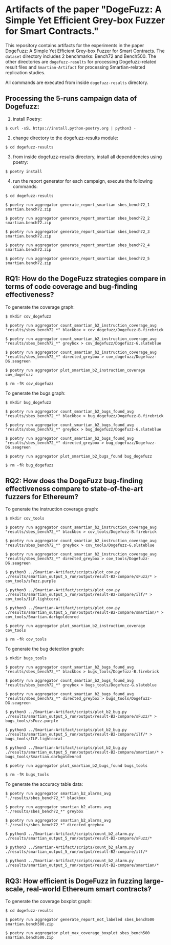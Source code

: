 # Artifacts of the paper "DogeFuzz: A Simple Yet Efficient Grey-box Fuzzer for Smart Contracts."

This repository contains artifacts for the experiments in the paper DogeFuzz: A Simple Yet Efficient Grey-box Fuzzer for Smart Contracts. The `dataset` directory includes 2 benchmarks: Bench72 and Bench500. The other directories are `dogefuzz-results` for processing Dogefuzz-related result files and `Smartian-Artifact` for processing Smartian-related replication studies.

All commands are executed from inside `dogefuzz-results` directory.

## Processing the 5-runs campaign data of Dogefuzz:

1. install Poetry:

```
$ curl -sSL https://install.python-poetry.org | python3 -
```

2. change directory to the dogefuzz-results module:

```
$ cd dogefuzz-results
```

3. from inside dogefuzz-results directory, install all dependdencies using poetry:

```
$ poetry install
```

4. run the report generator for each campaign, execute the following commands:

```
$ cd dogefuzz-results

$ poetry run aggregator generate_report_smartian sbes_bench72_1 smartian.bench72.zip

$ poetry run aggregator generate_report_smartian sbes_bench72_2 smartian.bench72.zip

$ poetry run aggregator generate_report_smartian sbes_bench72_3 smartian.bench72.zip

$ poetry run aggregator generate_report_smartian sbes_bench72_4 smartian.bench72.zip

$ poetry run aggregator generate_report_smartian sbes_bench72_5 smartian.bench72.zip
```

## RQ1: How do the DogeFuzz strategies compare in terms of code coverage and bug-finding effectiveness?

To generate the coverage graph:

```
$ mkdir cov_dogefuzz

$ poetry run aggregator count_smartian_b2_instruction_coverage_avg  "results/sbes_bench72_*" blackbox > cov_dogefuzz/Dogefuzz-B.firebrick

$ poetry run aggregator count_smartian_b2_instruction_coverage_avg  "results/sbes_bench72_*" greybox > cov_dogefuzz/Dogefuzz-G.slateblue

$ poetry run aggregator count_smartian_b2_instruction_coverage_avg  "results/sbes_bench72_*" directed_greybox > cov_dogefuzz/Dogefuzz-DG.seagreen

$ poetry run aggregator plot_smartian_b2_instruction_coverage cov_dogefuzz

$ rm -fR cov_dogefuzz
```

To generate the bugs graph:

```
$ mkdir bug_dogefuzz

$ poetry run aggregator count_smartian_b2_bugs_found_avg "results/sbes_bench72_*" blackbox > bug_dogefuzz/Dogefuzz-B.firebrick

$ poetry run aggregator count_smartian_b2_bugs_found_avg "results/sbes_bench72_*" greybox > bug_dogefuzz/Dogefuzz-G.slateblue

$ poetry run aggregator count_smartian_b2_bugs_found_avg "results/sbes_bench72_*" directed_greybox > bug_dogefuzz/Dogefuzz-DG.seagreen

$ poetry run aggregator plot_smartian_b2_bugs_found bug_dogefuzz

$ rm -fR bug_dogefuzz
```

## RQ2: How does the DogeFuzz bug-finding effectiveness compare to state-of-the-art fuzzers for Ethereum?

To generate the instruction coverage graph:

```
$ mkdir cov_tools

$ poetry run aggregator count_smartian_b2_instruction_coverage_avg  "results/sbes_bench72_*" blackbox > cov_tools/Dogefuzz-B.firebrick

$ poetry run aggregator count_smartian_b2_instruction_coverage_avg  "results/sbes_bench72_*" greybox > cov_tools/Dogefuzz-G.slateblue

$ poetry run aggregator count_smartian_b2_instruction_coverage_avg  "results/sbes_bench72_*" directed_greybox > cov_tools/Dogefuzz-DG.seagreen

$ python3 ../Smartian-Artifact/scripts/plot_cov.py ./results/smartian_output_5_run/output/result-B2-compare/sFuzz/* > cov_tools/sFuzz.purple

$ python3 ../Smartian-Artifact/scripts/plot_cov.py ./results/smartian_output_5_run/output/result-B2-compare/ilf/* > cov_tools/ILF.lightcoral

$ python3 ../Smartian-Artifact/scripts/plot_cov.py ./results/smartian_output_5_run/output/result-B2-compare/smartian/* > cov_tools/Smartian.darkgoldenrod

$ poetry run aggregator plot_smartian_b2_instruction_coverage cov_tools

$ rm -fR cov_tools
```

To generate the bug detection graph:

```
$ mkdir bugs_tools

$ poetry run aggregator count_smartian_b2_bugs_found_avg  "results/sbes_bench72_*" blackbox > bugs_tools/Dogefuzz-B.firebrick

$ poetry run aggregator count_smartian_b2_bugs_found_avg  "results/sbes_bench72_*" greybox > bugs_tools/Dogefuzz-G.slateblue

$ poetry run aggregator count_smartian_b2_bugs_found_avg  "results/sbes_bench72_*" directed_greybox > bugs_tools/Dogefuzz-DG.seagreen

$ python3 ../Smartian-Artifact/scripts/plot_b2_bug.py ./results/smartian_output_5_run/output/result-B2-compare/sFuzz/* > bugs_tools/sFuzz.purple

$ python3 ../Smartian-Artifact/scripts/plot_b2_bug.py ./results/smartian_output_5_run/output/result-B2-compare/ilf/* > bugs_tools/ILF.lightcoral

$ python3 ../Smartian-Artifact/scripts/plot_b2_bug.py ./results/smartian_output_5_run/output/result-B2-compare/smartian/* > bugs_tools/Smartian.darkgoldenrod

$ poetry run aggregator plot_smartian_b2_bugs_found bugs_tools

$ rm -fR bugs_tools
```

To generate the accuracy table data:

```
$ poetry run aggregator smartian_b2_alarms_avg "./results/sbes_bench72_*" blackbox

$ poetry run aggregator smartian_b2_alarms_avg "./results/sbes_bench72_*" greybox

$ poetry run aggregator smartian_b2_alarms_avg "./results/sbes_bench72_*" directed_greybox

$ python3 ../Smartian-Artifact/scripts/count_b2_alarm.py ./results/smartian_output_5_run/output/result-B2-compare/sFuzz/*

$ python3 ../Smartian-Artifact/scripts/count_b2_alarm.py ./results/smartian_output_5_run/output/result-B2-compare/ilf/*

$ python3 ../Smartian-Artifact/scripts/count_b2_alarm.py ./results/smartian_output_5_run/output/result-B2-compare/smartian/*

```

## RQ3: How efficient is DogeFuzz in fuzzing large-scale, real-world Ethereum smart contracts?

To generate the coverage boxplot graph:

```
$ cd dogefuzz-results

$ poetry run aggregator generate_report_not_labeled sbes_bench500 smartian.bench500.zip

$ poetry run aggregator plot_max_coverage_boxplot sbes_bench500 smartian.bench500.zip
```
